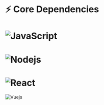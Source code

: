 # ⚡ Core Dependencies
# ![JavaScript](https://img.shields.io/badge/-JavaScript-F0F8FF?style=flat-square&logo=javascript)
# ![Nodejs](https://img.shields.io/badge/-Nodejs-F0F8FF?style=flat-square&logo=Node.js)
# ![React](https://img.shields.io/badge/-React-F0F8FF?style=flat-square&logo=react)
![Vuejs](https://img.shields.io/github/downloads/vinayjs/data-structures-algorithms/total?logo=Vue.js&style=flat-square)
